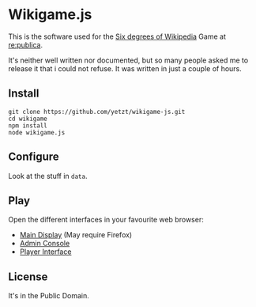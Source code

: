 # Wikigame.js

This is the software used for the [Six degrees of Wikipedia](http://www.re-publica.de/sessions/six-degrees-wikipedia) Game at [re:publica](http://www.re-publica.de/). 

It's neither well written nor documented, but so many people asked me to release it that i could not refuse. 
It was written in just a couple of hours.

## Install

```
git clone https://github.com/yetzt/wikigame-js.git
cd wikigame
npm install
node wikigame.js
```

## Configure

Look at the stuff in `data`.

## Play

Open the different interfaces in your favourite web browser:

* [Main Display](http://127.0.0.1:8888/) (May require Firefox)
* [Admin Console](http://127.0.0.1:8888/a) 
* [Player Interface](http://127.0.0.1:8888/p) 

## License

It's in the Public Domain.
